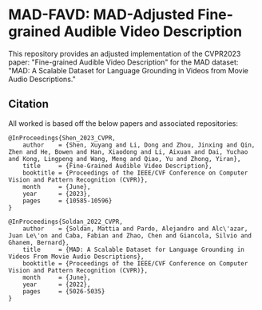 # MAD-FAVD: MAD-Adjusted Fine-grained Audible Video Description

This repository provides an adjusted implementation of the CVPR2023 paper: "Fine-grained Audible Video Description" for the MAD dataset: "MAD: A Scalable Dataset for Language Grounding in Videos from Movie Audio Descriptions."

## Citation

All worked is based off the below papers and associated repositories:

```
@InProceedings{Shen_2023_CVPR,
    author    = {Shen, Xuyang and Li, Dong and Zhou, Jinxing and Qin, Zhen and He, Bowen and Han, Xiaodong and Li, Aixuan and Dai, Yuchao and Kong, Lingpeng and Wang, Meng and Qiao, Yu and Zhong, Yiran},
    title     = {Fine-Grained Audible Video Description},
    booktitle = {Proceedings of the IEEE/CVF Conference on Computer Vision and Pattern Recognition (CVPR)},
    month     = {June},
    year      = {2023},
    pages     = {10585-10596}
}
```
```
@InProceedings{Soldan_2022_CVPR,
    author    = {Soldan, Mattia and Pardo, Alejandro and Alc\'azar, Juan Le\'on and Caba, Fabian and Zhao, Chen and Giancola, Silvio and Ghanem, Bernard},
    title     = {MAD: A Scalable Dataset for Language Grounding in Videos From Movie Audio Descriptions},
    booktitle = {Proceedings of the IEEE/CVF Conference on Computer Vision and Pattern Recognition (CVPR)},
    month     = {June},
    year      = {2022},
    pages     = {5026-5035}
}
```
